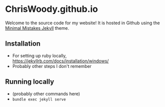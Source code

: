 # ChrisWoody.github.io

Welcome to the source code for my website! It is hosted in Github using the [Minimal Mistakes Jekyll](https://github.com/mmistakes/minimal-mistakes) theme.

## Installation

- For setting up ruby locally, https://jekyllrb.com/docs/installation/windows/
- Probably other steps I don't remember

## Running locally

- (probably other commands here)
- `bundle exec jekyll serve`
